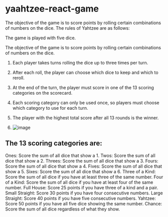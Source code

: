 # yaahtzee-react-game

The objective of the game is to score points by rolling certain combinations of numbers on the dice. The rules of Yahtzee are as follows:

The game is played with five dice.

The objective of the game is to score points by rolling certain combinations of numbers on the dice.

1. Each player takes turns rolling the dice up to three times per turn.

2. After each roll, the player can choose which dice to keep and which to reroll.

3. At the end of the turn, the player must score in one of the 13 scoring categories on the scorecard.

4. Each scoring category can only be used once, so players must choose which category to use for each turn.

5. The player with the highest total score after all 13 rounds is the winner.
6. ![image](https://github.com/theKunte/yaahtzee-react-game/assets/32443542/73a4a72d-b762-4a3b-bfa8-99da97414258)


## The 13 scoring categories are:

Ones: Score the sum of all dice that show a 1.
Twos: Score the sum of all dice that show a 2.
Threes: Score the sum of all dice that show a 3.
Fours: Score the sum of all dice that show a 4.
Fives: Score the sum of all dice that show a 5.
Sixes: Score the sum of all dice that show a 6.
Three of a Kind: Score the sum of all dice if you have at least three of the same number.
Four of a Kind: Score the sum of all dice if you have at least four of the same number.
Full House: Score 25 points if you have three of a kind and a pair.
Small Straight: Score 30 points if you have four consecutive numbers.
Large Straight: Score 40 points if you have five consecutive numbers.
Yahtzee: Score 50 points if you have all five dice showing the same number.
Chance: Score the sum of all dice regardless of what they show.
